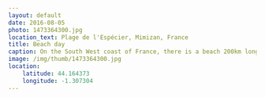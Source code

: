 ```yaml
---
layout: default
date: 2016-08-05
photo: 1473364300.jpg
location_text: Plage de l'Espécier, Mimizan, France
title: Beach day
caption: On the South West coast of France, there is a beach 200km long. On the left side the Atlantic ocean, in the middle the beach with a sand dune and on the right side one of the biggest forest in Europe! Photo taken from the dune.
image: /img/thumb/1473364300.jpg
location:
    latitude: 44.164373
    longitude: -1.307304
---
```

